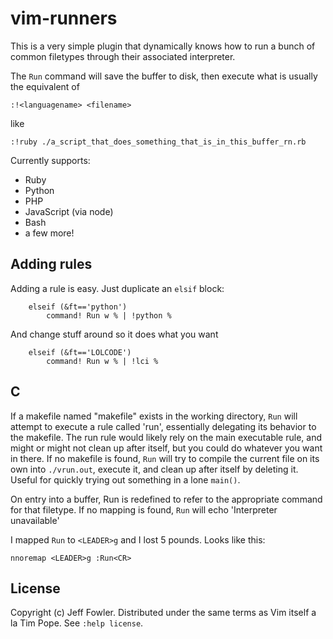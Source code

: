 vim-runners
===========

This is a very simple plugin that dynamically knows how to run a bunch of
common filetypes through their associated interpreter.

The `Run` command will save the buffer to disk, then execute what is usually
the equivalent of

```viml
:!<languagename> <filename>
```

like

```viml
:!ruby ./a_script_that_does_something_that_is_in_this_buffer_rn.rb
```

Currently supports:
- Ruby
- Python
- PHP
- JavaScript (via node)
- Bash
- a few more!

Adding rules
-----------
Adding a rule is easy. Just duplicate an `elsif` block:

```
    elseif (&ft=='python')
        command! Run w % | !python %
```

And change stuff around so it does what you want

```
    elseif (&ft=='LOLCODE')
        command! Run w % | !lci %
```

C
-

If a makefile named "makefile" exists in the working directory, `Run` will
attempt to execute a rule called 'run', essentially delegating its behavior to
the makefile. The run rule would likely rely on the main executable rule, and
might or might not clean up after itself, but you could do whatever you want in
there. If no makefile is found, `Run` will try to compile the current
file on its own into `./vrun.out`, execute it, and clean up after
itself by deleting it. Useful for quickly trying out something in a lone `main()`.

On entry into a buffer, Run is redefined to refer to the appropriate command
for that filetype. If no mapping is found, `Run` will echo 'Interpreter unavailable'

I mapped `Run` to `<LEADER>g` and I lost 5 pounds. Looks
like this:

```
nnoremap <LEADER>g :Run<CR>
```

License
-------

Copyright (c) Jeff Fowler.  Distributed under the same terms as Vim itself a la Tim Pope.
See `:help license`.
